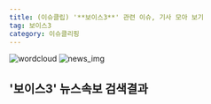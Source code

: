 ```yaml
---
title: (이슈클립) '**보이스3**' 관련 이슈, 기사 모아 보기
tag: 보이스3
category: 이슈클리핑
---
```

![wordcloud](https://s3.ap-northeast-2.amazonaws.com/lyrics101-wordcloud/2018-09-18-1537210854.png)
![news_img](https://user-images.githubusercontent.com/42597476/44507050-1206f400-a6e4-11e8-8d98-7ffbfebb353f.png)
## **'**보이스3**'** 뉴스속보 검색결과

